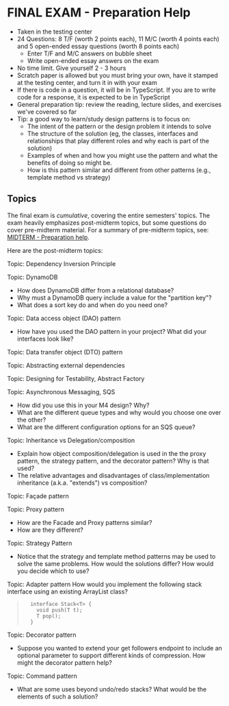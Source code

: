 # FINAL EXAM - Preparation Help

- Taken in the testing center
- 24 Questions: 8 T/F (worth 2 points each),  11 M/C (worth 4 points each) and 5 open-ended essay questions (worth 8 points each)
    - Enter T/F and M/C answers on bubble sheet
    - Write open-ended essay answers on the exam 
- No time limit. Give yourself 2 - 3 hours
- Scratch paper is allowed but you must bring your own, have it stamped at the testing center, and turn it in with your exam
- If there is code in a question, it will be in TypeScript. If you are to write code for a response, it is expected to be in TypeScript
- General preparation tip: review the reading, lecture slides, and exercises we've covered so far
- Tip: a good way to learn/study design patterns is to focus on:
    - The intent of the pattern or the design problem it intends to solve
    - The structure of the solution (eg, the classes, interfaces and relationships that play different roles and why each is part of the solution)
    - Examples of when and how you might use the pattern and what the benefits of doing so might be.
    - How is this pattern similar and different from other patterns (e.g., template method vs strategy)

## Topics

The final exam is *cumulative*, covering the entire semesters' topics. The exam heavily emphasizes post-midterm topics, but some questions do cover pre-midterm material. For a summary of pre-midterm topics, see: [MIDTERM - Preparation help](../midterm-review/midterm-review.md).

Here are the post-midterm topics:

Topic: Dependency Inversion Principle 

Topic: DynamoDB
- How does DynamoDB differ from a relational database?
- Why must a DynamoDB query include a value for the "partition key"?
- What does a sort key do and when do you need one?

Topic: Data access object (DAO) pattern
- How have you used the DAO pattern in your project? What did your interfaces look like?

Topic: Data transfer object (DTO) pattern

Topic: Abstracting external dependencies

Topic: Designing for Testability, Abstract Factory 

Topic: Asynchronous Messaging, SQS
- How did you use this in your M4 design? Why?
- What are the different queue types and why would you choose one over the other?
- What are the different configuration options for an SQS queue?

Topic: Inheritance vs Delegation/composition
- Explain how object composition/delegation is used in the the proxy pattern, the strategy pattern, and the decorator pattern? Why is that used?
- The relative advantages and disadvantages of class/implementation inheritance (a.k.a. "extends") vs composition?

Topic: Façade pattern

Topic: Proxy pattern
- How are the Facade and Proxy patterns similar?
- How are they different?

Topic: Strategy Pattern
- Notice that the strategy and template method patterns may be used to solve the same problems. How would the solutions differ?  How would you decide which to use?

Topic: Adapter pattern
How would you implement the following stack interface using an existing ArrayList class?

>       interface Stack<T> {
>         void push(T t);
>         T pop();
>       }

Topic: Decorator pattern
- Suppose you wanted to extend your get followers endpoint to include an optional parameter to support different kinds of compression. How might the decorator pattern help?

Topic: Command pattern
- What are some uses beyond undo/redo stacks? What would be the elements of such a solution?